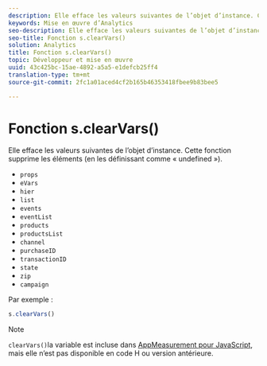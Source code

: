 ```yaml
---
description: Elle efface les valeurs suivantes de l’objet d’instance. Cette fonction supprime les éléments (en les définissant comme « undefined »).
keywords: Mise en œuvre d’Analytics
seo-description: Elle efface les valeurs suivantes de l’objet d’instance. Cette fonction supprime les éléments (en les définissant comme « undefined »).
seo-title: Fonction s.clearVars()
solution: Analytics
title: Fonction s.clearVars()
topic: Développeur et mise en œuvre
uuid: 43c425bc-15ae-4892-a5a5-e1defcb25ff4
translation-type: tm+mt
source-git-commit: 2fc1a01aced4cf2b165b46353418fbee9b83bee5

---
```



# Fonction s.clearVars()

Elle efface les valeurs suivantes de l’objet d’instance. Cette fonction supprime les éléments (en les définissant comme « undefined »).

* `props`
* `eVars`
* `hier`
* `list`
* `events`
* `eventList`
* `products`
* `productsList`
* `channel`
* `purchaseID`
* `transactionID`
* `state`
* `zip`
* `campaign`

Par exemple :

```js
s.clearVars()
```

>[!NOTE]
>
>`clearVars()`la variable est incluse dans [AppMeasurement pour JavaScript](/help/implement/js-implementation/c-appmeasurement-js/appmeasure-mjs.md), mais elle n’est pas disponible en code H ou version antérieure.

